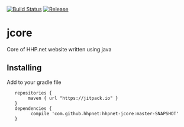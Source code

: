 [![Build Status](https://travis-ci.org/HHPnet/jcore.svg?branch=master)](https://travis-ci.org/HHPnet/jcore)
[![Release](https://jitpack.io/v/HHPnet/jcore.svg)](https://jitpack.io/#HHPnet/jcore)

# jcore
Core of HHP.net website written using java

## Installing
Add to your gradle file
```
   repositories {
        maven { url "https://jitpack.io" }
   }
   dependencies {
         compile 'com.github.hhpnet:hhpnet-jcore:master-SNAPSHOT'
   }

```
